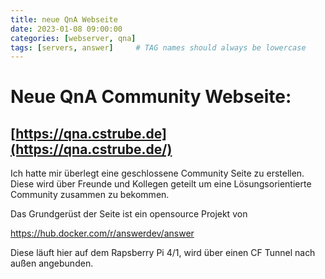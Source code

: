 ```yaml
---
title: neue QnA Webseite
date: 2023-01-08 09:00:00
categories: [webserver, qna]
tags: [servers, answer]     # TAG names should always be lowercase
---
```


# Neue QnA Community Webseite:

## [https://qna.cstrube.de](https://qna.cstrube.de/)

Ich hatte mir überlegt eine geschlossene Community Seite zu erstellen. Diese wird über Freunde und Kollegen geteilt um eine Lösungsorientierte Community zusammen zu bekommen.

Das Grundgerüst der Seite ist ein opensource Projekt von 

https://hub.docker.com/r/answerdev/answer


Diese läuft hier auf dem Rapsberry Pi 4/1, wird über einen CF Tunnel nach außen angebunden.




